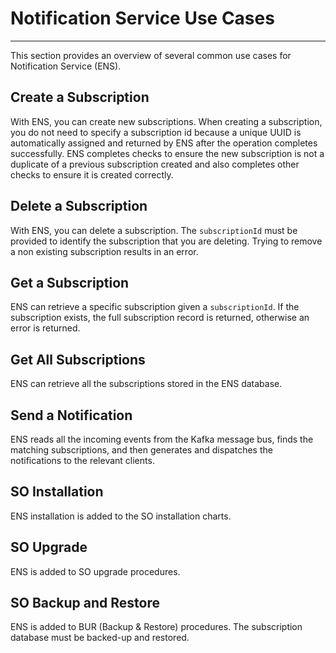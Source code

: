 # Notification Service Use Cases

---

This section provides an overview of several common use cases for Notification Service (ENS).

## Create a Subscription

 With ENS, you can create new subscriptions. When creating a subscription, you do not need to specify a subscription id because a unique UUID is automatically assigned and returned by ENS after the operation completes successfully. ENS completes checks to ensure the new subscription is not a duplicate of a previous subscription created and also completes other checks to ensure it is created correctly.

## Delete a Subscription 

 With ENS, you can delete a subscription. The `subscriptionId` must be provided to identify the subscription that you are deleting. Trying to remove a non existing subscription results in an error.

## Get a Subscription

ENS can retrieve a specific subscription given a `subscriptionId`. If the subscription exists, the full subscription record is returned, otherwise an error is returned.

## Get All Subscriptions

ENS can retrieve all the subscriptions stored in the ENS database. 

## Send a Notification	

ENS reads all the incoming events from the Kafka message bus, finds the matching subscriptions, and then generates and dispatches the notifications to the relevant clients.

## SO Installation

ENS installation is added to the SO installation charts. 

## SO Upgrade

ENS is added to SO upgrade procedures.

## SO Backup and Restore 

ENS is added to BUR (Backup & Restore) procedures. The subscription database must be backed-up and restored.

